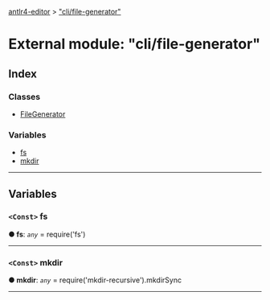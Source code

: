 [antlr4-editor](../README.md) > ["cli/file-generator"](../modules/_cli_file_generator_.md)

# External module: "cli/file-generator"

## Index

### Classes

* [FileGenerator](../classes/_cli_file_generator_.filegenerator.md)

### Variables

* [fs](_cli_file_generator_.md#fs)
* [mkdir](_cli_file_generator_.md#mkdir)

---

## Variables

<a id="fs"></a>

### `<Const>` fs

**● fs**: *`any`* =  require('fs')

___
<a id="mkdir"></a>

### `<Const>` mkdir

**● mkdir**: *`any`* =  require('mkdir-recursive').mkdirSync

___

